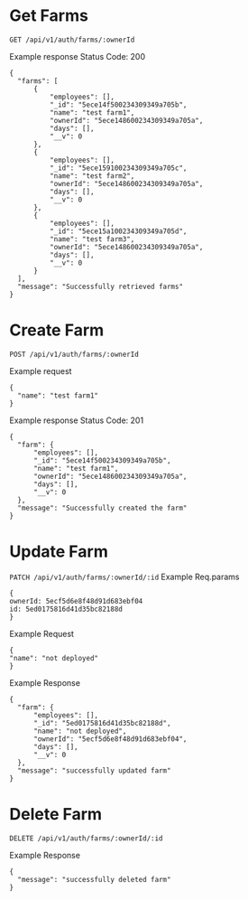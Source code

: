 # Get Farms

`GET /api/v1/auth/farms/:ownerId`

Example response
Status Code: 200

```
{
  "farms": [
      {
          "employees": [],
          "_id": "5ece14f500234309349a705b",
          "name": "test farm1",
          "ownerId": "5ece148600234309349a705a",
          "days": [],
          "__v": 0
      },
      {
          "employees": [],
          "_id": "5ece159100234309349a705c",
          "name": "test farm2",
          "ownerId": "5ece148600234309349a705a",
          "days": [],
          "__v": 0
      },
      {
          "employees": [],
          "_id": "5ece15a100234309349a705d",
          "name": "test farm3",
          "ownerId": "5ece148600234309349a705a",
          "days": [],
          "__v": 0
      }
  ],
  "message": "Successfully retrieved farms"
}
```

# Create Farm

`POST /api/v1/auth/farms/:ownerId`

Example request

```
{
  "name": "test farm1"
}
```

Example response
Status Code: 201

```
{
  "farm": {
      "employees": [],
      "_id": "5ece14f500234309349a705b",
      "name": "test farm1",
      "ownerId": "5ece148600234309349a705a",
      "days": [],
      "__v": 0
  },
  "message": "Successfully created the farm"
}
```

# Update Farm

`PATCH /api/v1/auth/farms/:ownerId/:id`
Example Req.params

```
{
ownerId: 5ecf5d6e8f48d91d683ebf04
id: 5ed0175816d41d35bc82188d
}
```

Example Request

```
{
"name": "not deployed"
}
```

Example Response

```
{
  "farm": {
      "employees": [],
      "_id": "5ed0175816d41d35bc82188d",
      "name": "not deployed",
      "ownerId": "5ecf5d6e8f48d91d683ebf04",
      "days": [],
      "__v": 0
  },
  "message": "successfully updated farm"
}
```

# Delete Farm

`DELETE /api/v1/auth/farms/:ownerId/:id`

Example Response

```
{
  "message": "successfully deleted farm"
}
```
